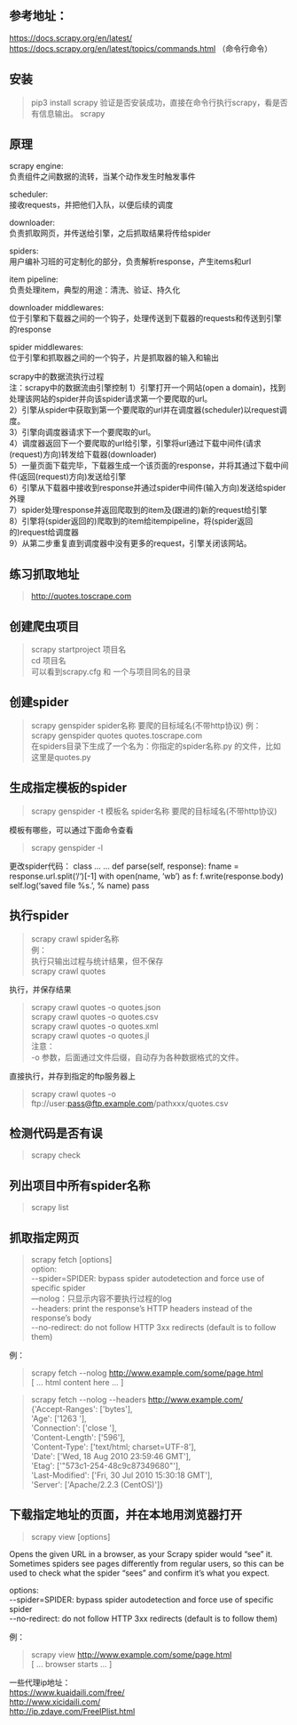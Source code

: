 参考地址：
----------
https://docs.scrapy.org/en/latest/
https://docs.scrapy.org/en/latest/topics/commands.html （命令行命令）


安装
----------
> pip3 install scrapy
验证是否安装成功，直接在命令行执行scrapy，看是否有信息输出。
> scrapy


原理
----------
scrapy engine:  
负责组件之间数据的流转，当某个动作发生时触发事件  
  
scheduler:  
接收requests，并把他们入队，以便后续的调度  
  
downloader:  
负责抓取网页，并传送给引擎，之后抓取结果将传给spider   
  
spiders:  
用户编补习班的可定制化的部分，负责解析response，产生items和url  
  
item pipeline:  
负责处理item，典型的用途：清洗、验证、持久化  
   
downloader middlewares:  
位于引擎和下载器之间的一个钩子，处理传送到下载器的requests和传送到引擎的response  
  
spider middlewares:  
位于引擎和抓取器之间的一个钩子，片是抓取器的输入和输出  
  
  
scrapy中的数据流执行过程    
注：scrapy中的数据流由引擎控制
1）引擎打开一个网站(open a domain)，找到处理该网站的spider并向该spider请求第一个要爬取的url。   
2）引擎从spider中获取到第一个要爬取的url并在调度器(scheduler)以request调度。  
3）引擎向调度器请求下一个要爬取的url。  
4）调度器返回下一个要爬取的url给引擎，引擎将url通过下载中间件(请求(request)方向)转发给下载器(downloader)  
5）一量页面下载完毕，下载器生成一个该页面的response，并将其通过下载中间件(返回(request)方向)发送给引擎  
6）引擎从下载器中接收到response并通过spider中间件(输入方向)发送给spider外理  
7）spider处理response并返回爬取到的item及(跟进的)新的request给引擎  
8）引擎将(spider返回的)爬取到的item给itempipeline，将(spider返回的)request给调度器  
9）从第二步重复直到调度器中没有更多的request，引擎关闭该网站。  


  


练习抓取地址
----------
> http://quotes.toscrape.com


创建爬虫项目
----------
> scrapy startproject 项目名  
> cd 项目名  
可以看到scrapy.cfg 和 一个与项目同名的目录  
  
  
  
创建spider
----------
> scrapy genspider spider名称 要爬的目标域名(不带http协议)
例：  
> scrapy genspider quotes quotes.toscrape.com   
在spiders目录下生成了一个名为：你指定的spider名称.py 的文件，比如这里是quotes.py  
  
  
生成指定模板的spider
----------
> scrapy genspider -t 模板名 spider名称 要爬的目标域名(不带http协议)  
  
模板有哪些，可以通过下面命令查看  
> scrapy genspider -l  


更改spider代码：
class ...
     ...
     def parse(self, response):
          fname = response.url.split(‘/‘)[-1]
          with open(name, ‘wb’) as f:
               f.write(response.body)
          self.log(‘saved file %s.’, % name)
          pass



执行spider
----------
> scrapy crawl spider名称  
例：  
执行只输出过程与统计结果，但不保存  
> scrapy crawl quotes  
  
执行，并保存结果  
> scrapy crawl quotes -o quotes.json    
> scrapy crawl quotes -o quotes.csv  
> scrapy crawl quotes -o quotes.xml  
> scrapy crawl quotes -o quotes.jl  
注意：  
-o 参数，后面通过文件后缀，自动存为各种数据格式的文件。  
  
直接执行，并存到指定的ftp服务器上  
> scrapy crawl quotes -o ftp://user:pass@ftp.example.com/pathxxx/quotes.csv  
  
  
检测代码是否有误  
-----------
> scrapy check  
  
  
列出项目中所有spider名称  
-----------
> scrapy list  


抓取指定网页
-----------
> scrapy fetch [options] <url>  
option:  
--spider=SPIDER: bypass spider autodetection and force use of specific spider  
—nolog：只显示内容不要执行过程的log  
--headers: print the response’s HTTP headers instead of the response’s body  
--no-redirect: do not follow HTTP 3xx redirects (default is to follow them)  
  
例：  
> scrapy fetch --nolog http://www.example.com/some/page.html  
> [ ... html content here ... ]  
  
> scrapy fetch --nolog --headers http://www.example.com/  
> {'Accept-Ranges': ['bytes'],  
> 'Age': ['1263 '],  
> 'Connection': ['close '],  
> 'Content-Length': ['596'],  
> 'Content-Type': ['text/html; charset=UTF-8'],  
> 'Date': ['Wed, 18 Aug 2010 23:59:46 GMT'],  
> 'Etag': ['"573c1-254-48c9c87349680"'],  
> 'Last-Modified': ['Fri, 30 Jul 2010 15:30:18 GMT'],  
> 'Server': ['Apache/2.2.3 (CentOS)']}  
  
  
  
下载指定地址的页面，并在本地用浏览器打开
-------------
> scrapy view [options] <url>  
  
Opens the given URL in a browser, as your Scrapy spider would “see” it. Sometimes spiders see pages differently from regular users, so this can be used to check what the spider “sees” and confirm it’s what you expect.  
  
 options:  
--spider=SPIDER: bypass spider autodetection and force use of specific spider  
--no-redirect: do not follow HTTP 3xx redirects (default is to follow them)  
  
例：  
> scrapy view http://www.example.com/some/page.html  
[ ... browser starts ... ]  
  
  
  
一些代理ip地址：  
https://www.kuaidaili.com/free/  
http://www.xicidaili.com/  
http://ip.zdaye.com/FreeIPlist.html  

